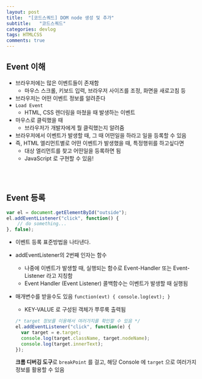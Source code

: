 ```yaml
---
layout: post
title:  "[코드스쿼드] DOM node 생성 및 추가"
subtitle:   "코드스쿼드"
categories: devlog
tags: HTMLCSS
comments: true
---
```


## Event 이해

- 브라우저에는 많은 이벤트들이 존재함
  - 마우스 스크롤, 키보드 입력, 브라우저 사이즈를 조정, 화면을 새로고침 등
- 브라우저는 어떤 이벤트 정보를 알려준다
- `Load Event`
  - HTML, CSS 렌더링을 마쳤을 때 발생하는 이벤트
- 마우스로 클릭했을 때
  - 브라우저가 개발자에게 뭘 클릭했는지 알려줌
- 브라우저에서 이벤트가 발생할 때, 그 때 어떤일을 하라고 일을 등록할 수 있음
- 즉, HTML 엘리먼트별로 어떤 이벤트가 발생했을 때, 특정행위를 하고싶다면
  - 대상 엘리먼트를 찾고 어떤일을 등록하면 됨
  - JavaScript 로 구현할 수 있음!

<br/>

<br/>

## Event 등록

```javascript
var el = document.getElementById("outside");
el.addEventListener("click", function() {
    // do something...
}, false);
```

- 이벤트 등록 표준방법을 나타낸다.

- addEventListener의 2번째 인자는 함수

  - 나중에 이벤트가 발생할 때, 실행되는 함수로 Event-Handler 또는 Event-Listener 라고 지칭함
  - Event Handler (Event Listener) 콜백함수는 이벤트가 발생할 때 실행됨

- 매개변수를 받을수도 있음 `function(evt) { console.log(evt); }`

  - KEY-VALUE 로 구성된 객체가 쭈루룩 출력됨

  ```javascript
  /* target 정보를 이용해서 여러가지를 확인할 수 있음 */
  el.addEventListener("click", function(e) {
  	var target = e.target;
  	console.log(target.className, target.nodeName);
  	console.log(target.innerText);
  });
  ```

  **크롬 디버깅 도구**로 `breakPoint` 를 걸고, 해당 Console 에 `target` 으로 여러가지 정보를 활용할 수 있음























